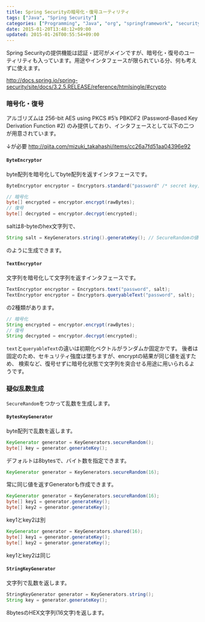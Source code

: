 ```yaml
---
title: Spring Securityの暗号化・復号ユーティリティ
tags: ["Java", "Spring Security"]
categories: ["Programming", "Java", "org", "springframework", "security"]
date: 2015-01-20T13:48:12+09:00
updated: 2015-01-26T00:55:54+09:00
---
```


Spring Securityの提供機能は認証・認可がメインですが、暗号化・復号のユーティリティも入っています。用途やインタフェースが限られている分、何も考えずに使えます。

http://docs.spring.io/spring-security/site/docs/3.2.5.RELEASE/reference/htmlsingle/#crypto

### 暗号化・復号

アルゴリズムは
256-bit AES using PKCS #5’s PBKDF2 (Password-Based Key Derivation Function #2)
のみ提供しており、インタフェースとして以下の二つが用意されています。

↓が必要
http://qiita.com/mizuki_takahashi/items/cc26a7fd51aa04396e92

#### `ByteEncryptor`
byte配列を暗号化してbyte配列を返すインタフェースです。

``` java
ByteEncryptor encryptor = Encryptors.standard("password" /* secret key; should not be shared */ , salt);

// 暗号化
byte[] encrypted = encryptor.encrypt(rawBytes);
// 復号
byte[] decrypted = encryptor.decrypt(encrypted);
```

saltは8-byteのhex文字列で、

``` java
String salt = KeyGenerators.string().generateKey(); // SecureRandomの値をhex化
```

のように生成できます。

#### `TextEncryptor`
文字列を暗号化して文字列を返すインタフェースです。

``` java
TextEncryptor encryptor = Encryptors.text("password", salt);
TextEncryptor encryptor = Encryptors.queryableText("password", salt);
```

の2種類があります。

``` java
// 暗号化
String encrypted = encryptor.encrypt(rawBytes);
// 復号
String decrypted = encryptor.decrypt(encrypted);
```

`text`と`queryableText`の違いは初期化ベクトルがランダムか固定かです。
後者は固定のため、セキュリティ強度は墜ちますが、encryptの結果が同じ値を返すため、
検索など、復号せずに暗号化状態で文字列を突合せる用途に用いられるようです。

### 疑似乱数生成
`SecureRandom`をつかって乱数を生成します。

#### `BytesKeyGenerator`
byte配列で乱数を返します。

``` java
KeyGenerator generator = KeyGenerators.secureRandom();
byte[] key = generator.generateKey();
```

デフォルトは8bytesで、バイト数を指定できます。

``` java
KeyGenerator generator = KeyGenerators.secureRandom(16);
```

常に同じ値を返すGeneratorも作成できます。

``` java
KeyGenerator generator = KeyGenerators.secureRandom(16);
byte[] key1 = generator.generateKey();
byte[] key2 = generator.generateKey();
```

key1とkey2は別

``` java
KeyGenerator generator = KeyGenerators.shared(16);
byte[] key1 = generator.generateKey();
byte[] key2 = generator.generateKey();
```
key1とkey2は同じ

#### `StringKeyGenerator`
文字列で乱数を返します。

``` java
StringKeyGenerator generator = KeyGenerators.string();
String key = generator.generateKey();
```

8bytesのHEX文字列(16文字)を返します。



